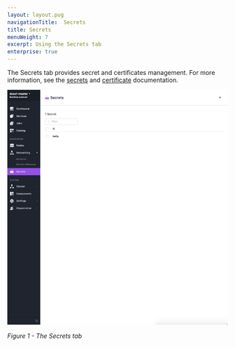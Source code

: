 ```yaml
---
layout: layout.pug
navigationTitle:  Secrets
title: Secrets
menuWeight: 7
excerpt: Using the Secrets tab
enterprise: true
---
```


The Secrets tab provides secret and certificates management. For more information, see the [secrets](/1.11/security/ent/secrets/) and [certificate](/1.11/security/ent/tls-ssl/) documentation.

![Secrets](/1.11/img/secrets-ee.png)

*Figure 1 - The Secrets tab*
